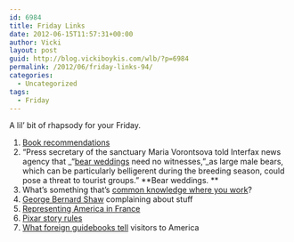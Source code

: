 ```yaml
---
id: 6984
title: Friday Links
date: 2012-06-15T11:57:31+00:00
author: Vicki
layout: post
guid: http://blog.vickiboykis.com/wlb/?p=6984
permalink: /2012/06/friday-links-94/
categories:
  - Uncategorized
tags:
  - Friday
---
```

A lil&#8217; bit of rhapsody for your Friday.



  1. <a href="http://www.avc.com/a_vc/2012/06/fun-friday-the-avc-book-club.html" target="_blank">Book recommendations</a>
  2. &#8220;Press secretary of the sanctuary Maria Vorontsova told Interfax news agency that _“<a href="http://www.rt.com/news/kamchatka-bears-geyser-valley-700/" target="_blank">bear weddings</a> need no witnesses,”_as large male bears, which can be particularly belligerent during the breeding season, could pose a threat to tourist groups.&#8221; **Bear weddings. **
  3. What&#8217;s something that&#8217;s <a href="http://www.reddit.com/r/AskReddit/comments/uvciu/whats_something_that_is_common_knowledge_at_your/" target="_blank">common knowledge where you work</a>?
  4. <a href="http://www.lettersofnote.com/2012/05/spectacle-sickened-me.html" target="_blank">George Bernard Shaw</a> complaining about stuff
  5. <a href="http://www.themorningnews.org/article/i-believe-i-speak-for-all-of-us" target="_blank">Representing America in France</a>
  6. <a href="http://www.pixartouchbook.com/blog/2011/5/15/pixar-story-rules-one-version.html" target="_blank">Pixar story rules</a>
  7. <a href="http://www.theatlantic.com/international/archive/2012/06/welcome-to-america-please-be-on-time-what-guide-books-tell-foreign-visitors-to-the-us/257993/" target="_blank">What foreign guidebooks tell</a> visitors to America